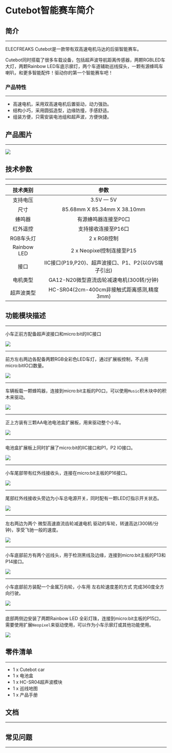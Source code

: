 # Cutebot智能赛车简介

## 简介  
---

ELECFREAKS Cutebot是一款带有双高速电机马达的后驱智能赛车。

Cutebot同时搭载了很多车载设备，包括超声波导航距离传感器，两颗RGBLED车大灯，两颗Rainbow LED车底示廓灯，两个车道辅助巡线探头，一颗有源蜂鸣车喇叭，和更多智能配件！驱动你的第一个智能赛车吧！

### 产品特性
---

- 高速电机，采用双高速电机后置驱动，动力强劲。
- 结构小巧，采用圆弧造型，边缘防撞，手感舒适。
- 组装方便，只需安装电池组和超声波，方便快捷。
 
## 产品图片
---
![](https://raw.githubusercontent.com/elecfreaks/learn-cn/master/microbitKit/smart_cutebot/images/cutebot_01_01.jpg)

## 技术参数
---

|技术类别 |参数|
|:-:|:-:|
|支持电压| 3.5V — 5V |
| 尺寸 |85.68mm X 85.34mm X 38.10mm|
|蜂鸣器|有源蜂鸣器连接至P0口|
|红外遥控|支持接收连接至P16口|
|RGB车头灯|2 x RGB控制|
|Rainbow LED|2 x Neopixel控制连接至P15|
| 接口 |IIC接口(P19,P20)、超声波接口、P1、P2(以GVS端子引出)|
| 电机类型 |GA12-N20微型直流齿轮减速电机(300转/分钟)|
| 超声波类型 |HC-SR04(2cm-400cm非接触式距离感测,精度3mm)|

## 功能模块描述
---
小车正前方配备超声波接口和micro:bit的IIC接口

![](https://raw.githubusercontent.com/elecfreaks/learn-cn/master/microbitKit/smart_cutebot/images/cutebot_01_02.jpg)

- - - - -

前方左右两边各配备两颗RGB全彩色LED车灯，通过扩展板控制，不占用micro:bitIO口数量。

![](https://raw.githubusercontent.com/elecfreaks/learn-cn/master/microbitKit/smart_cutebot/images/cutebot_01_03.jpg)

- - - - -

车辆板载一颗蜂鸣器，连接到micro:bit主板的P0口，可以使用`Music`积木块中的积木来驱动。


![](https://raw.githubusercontent.com/elecfreaks/learn-cn/master/microbitKit/smart_cutebot/images/cutebot_01_13.jpg)

- - - - -

正上方装有三颗AA电池电池盒扩展板，用来驱动整个小车。

![](https://raw.githubusercontent.com/elecfreaks/learn-cn/master/microbitKit/smart_cutebot/images/cutebot_01_04.jpg)

- - - - -

电池盒扩展板上同时扩展了micro:bit的IIC接口和P1，P2 IO接口。

![](https://raw.githubusercontent.com/elecfreaks/learn-cn/master/microbitKit/smart_cutebot/images/cutebot_01_05.jpg)

- - - - -

小车尾部带有红外线接收头，连接在micro:bit主板的P16接口。

![](https://raw.githubusercontent.com/elecfreaks/learn-cn/master/microbitKit/smart_cutebot/images/cutebot_01_06.jpg)

- - - - -

尾部红外线接收头旁边为小车总电源开关，同时配有一颗LED灯指示开关状态。

![](https://raw.githubusercontent.com/elecfreaks/learn-cn/master/microbitKit/smart_cutebot/images/cutebot_01_07.jpg)

- - - - -

左右两边为两个 微型高速直流齿轮减速电机 驱动的车轮，转速高达(300转/分钟)，享受飞驰一般的速度。

![](https://raw.githubusercontent.com/elecfreaks/learn-cn/master/microbitKit/smart_cutebot/images/cutebot_01_08.jpg)

- - - - -

小车底部前方有两个巡线头，用于检测黑线及边缘，连接到micro:bit主板的P13和P14接口。

![](https://raw.githubusercontent.com/elecfreaks/learn-cn/master/microbitKit/smart_cutebot/images/cutebot_01_09.jpg)

- - - - -

小车底部前方装配一个金属万向轮，小车用 左右轮速度差的方式 完成360度全方向行驶。

![](https://raw.githubusercontent.com/elecfreaks/learn-cn/master/microbitKit/smart_cutebot/images/cutebot_01_10.jpg)

- - - - -

底部两侧边安装了两颗Rainbow LED 全彩灯珠，连接到micro:bit主板的P15口，需要使用扩展`Neopixel`来驱动使用，可以作为小车示廓灯或其他功能使用。

![](https://raw.githubusercontent.com/elecfreaks/learn-cn/master/microbitKit/smart_cutebot/images/cutebot_01_11.jpg)
## 零件清单
---

- 1 x Cutebot car
- 1 x 电池盒
- 1 x HC-SR04超声波模块
- 1 x 巡线地图
- 1 x 产品手册

## 文档
---

## 常见问题
---
